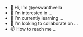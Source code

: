 - 👋 Hi, I’m @yeswanthvella
- 👀 I’m interested in ...
- 🌱 I’m currently learning ...
- 💞️ I’m looking to collaborate on ...
- 📫 How to reach me ...

<!---
yeswanthvella/yeswanthvella is a ✨ special ✨ repository because its `README.md` (this file) appears on your GitHub profile.
You can click the Preview link to take a look at your changes.
--->
